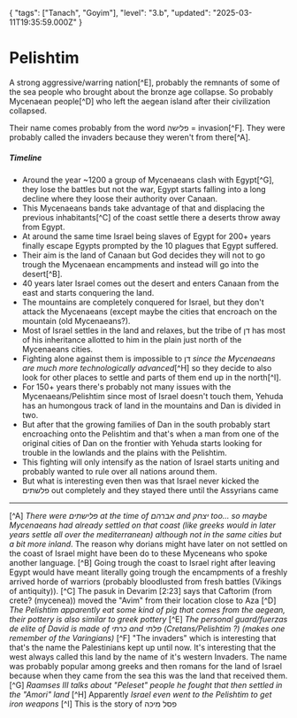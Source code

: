 {
  "tags": ["Tanach", "Goyim"],
  "level": "3.b",
  "updated": "2025-03-11T19:35:59.000Z"
}


# Pelishtim

A strong aggressive/warring nation[^E], probably the remnants of some of the sea people who brought about the bronze age collapse.
So probably Mycenaean people[^D] who left the aegean island after their civilization collapsed.

Their name comes probably from the word פלישה = invasion[^F]. They were probably called the invaders because they weren't from there[^A].

##### Timeline
- Around the year ~1200 a group of Mycenaeans clash with Egypt[^G], they lose the battles but not the war, Egypt starts falling into a long decline where they loose their authority over Canaan.
- This Mycenaeans bands take advantage of that and displacing the previous inhabitants[^C] of the coast settle there a deserts throw away from Egypt.
- At around the same time Israel being slaves of Egypt for 200+ years finally escape Egypts prompted by the 10 plagues that Egypt suffered.
- Their aim is the land of Canaan but God decides they will not to go trough the Mycenaean encampments and instead will go into the desert[^B].
- 40 years later Israel comes out the desert and enters Canaan from the east and starts conquering the land.
- The mountains are completely conquered for Israel, but they don't attack the Mycenaeans (except maybe the cities that encroach on the mountain (old Mycenaeans?).
- Most of Israel settles in the land and relaxes, but the tribe of דן has most of his inheritance allotted to him in the plain just north of the Mycenaeans cities.
- Fighting alone against them is impossible to דן *since the Mycenaeans are much more technologically advanced*[^H] so they decide to also look for other places to settle and parts of them end up in the north[^I].
- For 150+ years there's probably not many issues with the Mycenaeans/Pelishtim since most of Israel doesn't touch them, Yehuda has an humongous track of land in the mountains and Dan is divided in two.
- But after that the growing families of Dan in the south probably start encroaching onto the Pelishtim and that's when a man from one of the original cities of Dan on the frontier with Yehuda starts looking for trouble in the lowlands and the plains with the Pelishtim.
- This fighting will only intensify as the nation of Israel starts uniting and probably wanted to rule over all nations around them.
- But what is interesting even then was that Israel never kicked the פלשתים out completely and they stayed there until the Assyrians came



-----
[^A] *There were פלישתים at the time of אברהם and יצחק too... so maybe Mycenaeans had already settled on that coast (like greeks would in later years settle all over the mediterranean) although not in the same cities but a bit more inland*. The reason why dorians might have later on not settled on the coast of Israel might have been do to these Myceneans who spoke another language.
[^B] Going trough the coast to Israel right after leaving Egypt would have meant literally going trough the encampments of a freshly arrived horde of warriors (probably bloodlusted from fresh battles (Vikings of antiquity)). 
[^C] The pasuk in Devarim [2:23] says that Caftorim (from crete? (mycenea)) moved the "Avim" from their location close to Aza
[^D] *The Pelishtim apparently eat some kind of pig that comes from the aegean, their pottery is also similar to greek pottery*
[^E] *The personal guard/fuerzas de elite of David is made of כרתי and פלתי (Cretans/Pelishtim ?) (makes one remember of the Varingians)*
[^F] "The invaders" which is interesting that that's the name the Palestinians kept up until now. It's interesting that the west always called this land by the name of it's western Invaders. The name was probably popular among greeks and then romans for the land of Israel because when they came from the sea this was the land that received them.
[^G] *Raamses III talks about "Peleset" people he fought that then settled in the "Amori" land*
[^H] Apparently *Israel even went to the Pelishtim to get iron weapons*
[^I] This is the story of פסל מיכה
